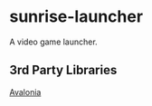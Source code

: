 # sunrise-launcher
A video game launcher.

## 3rd Party Libraries
[Avalonia](https://avaloniaui.net/)